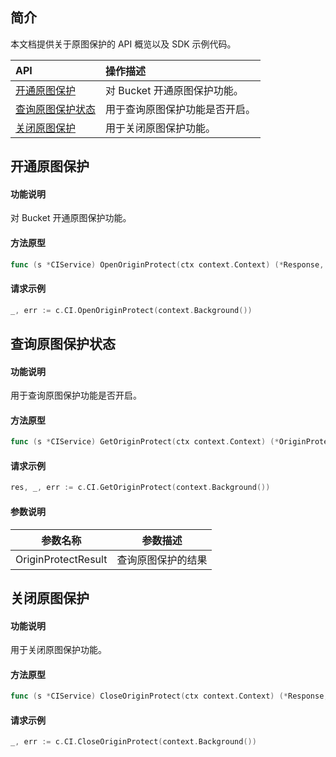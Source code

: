 ## 简介

本文档提供关于原图保护的 API 概览以及 SDK 示例代码。

| API                                                          | 操作描述                                                     |
| :----------------------------------------------------------- | :----------------------------------------------------------- |
| [开通原图保护](https://cloud.tencent.com/document/product/460/30121) | 对 Bucket 开通原图保护功能。 |
| [查询原图保护状态](https://cloud.tencent.com/document/product/460/30120) | 用于查询原图保护功能是否开启。   |
| [关闭原图保护](https://cloud.tencent.com/document/product/460/30122) | 用于关闭原图保护功能。 |


## 开通原图保护

#### 功能说明

对 Bucket 开通原图保护功能。

#### 方法原型

```go
func (s *CIService) OpenOriginProtect(ctx context.Context) (*Response, error)
```

#### 请求示例

```go
_, err := c.CI.OpenOriginProtect(context.Background())
```

## 查询原图保护状态

#### 功能说明

用于查询原图保护功能是否开启。

#### 方法原型

```go
func (s *CIService) GetOriginProtect(ctx context.Context) (*OriginProtectResult, *Response, error)
```

#### 请求示例

```go
res, _, err := c.CI.GetOriginProtect(context.Background())
```

#### 参数说明

| 参数名称  | 参数描述                                                     |
| --------- | ------------------------------------------------------------ |
| OriginProtectResult  | 查询原图保护的结果 |

## 关闭原图保护

#### 功能说明

用于关闭原图保护功能。

#### 方法原型

```go
func (s *CIService) CloseOriginProtect(ctx context.Context) (*Response, error)
```

#### 请求示例

```go
_, err := c.CI.CloseOriginProtect(context.Background())
```
